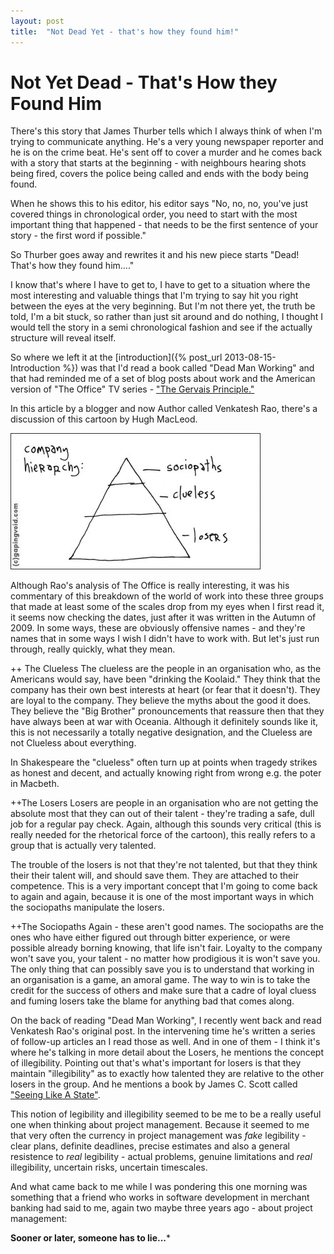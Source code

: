 ```yaml
---
layout: post
title:  "Not Dead Yet - that's how they found him!"
---
```


# Not Yet Dead - That's How they Found Him

There's this story that James Thurber tells which I always think of when I'm trying to communicate anything.  He's a very young newspaper reporter and he is on the crime beat.  He's sent off to cover a murder and he comes back with a story that starts at the beginning - with neighbours hearing shots being fired, covers the police being called and ends with the body being found.

When he shows this to his editor, his editor says "No, no, no, you've just covered things in chronological order, you need to start with the most important thing that happened - that needs to be the first sentence of your story - the first word if possible."

So Thurber goes away and rewrites it and his new piece starts "Dead! That's how they found him...."

I know that's where I have to get to, I have to get to a situation where the most interesting and valuable things that I'm trying to say hit you right between the eyes at the very beginning.  But I'm not there yet, the truth be told, I'm a bit stuck, so rather than just sit around and do nothing, I thought I would tell the story in a semi chronological fashion and see if the actually structure will reveal itself. 

So where we left it at the [introduction]({% post_url 2013-08-15-Introduction %}) was that I'd read a book called "Dead Man Working" and that had reminded me of a set of blog posts about work and the American version of "The Office" TV series - ["The Gervais Principle."](http://www.ribbonfarm.com/2009/10/07/the-gervais-principle-or-the-office-according-to-the-office/)

In this article by a blogger and now Author called Venkatesh Rao, there's a discussion of this cartoon by Hugh MacLeod.

![Sociopaths, Clueless, Losers](/assets/SociopathsCluelessLosers.jpg)

Although Rao's analysis of The Office is really interesting, it was his commentary of this breakdown of the world of work into these three groups that made at least some of the scales drop from my eyes when I first read it, it seems now checking the dates, just after it was written in the Autumn of 2009.  In some ways, these are obviously offensive names - and they're names that in some ways I wish I didn't have to work with.   But let's just run through, really quickly, what they mean.

++ The Clueless
The clueless are the people in an organisation who, as the Americans would say, have been "drinking the Koolaid."  They think that the company has their own best interests at heart (or fear that it doesn't).  They are loyal to the company.  They believe the myths about the good it does.  They believe the "Big Brother" pronouncements that reassure then that they have always been at war with Oceania.  Although it definitely sounds like it, this is not necessarily a totally negative designation, and the Clueless are not Clueless about everything.

In Shakespeare the "clueless" often turn up at points when tragedy strikes as honest and decent, and actually knowing right from wrong e.g. the poter in Macbeth.

++The Losers
Losers are people in an organisation who are not getting the absolute most that they can out of their talent - they're trading a safe, dull job for a regular pay check.  Again, although this sounds very critical (this is really needed for the rhetorical force of the cartoon), this really refers to a group that is actually very talented.

The trouble of the losers is not that they're not talented, but that they think their their talent will, and should save them.  They are attached to their competence.  This is a very important concept that I'm going to come back to again and again, because it is one of the most important ways in which the sociopaths manipulate the losers.

++The Sociopaths 
Again - these aren't good names.  The sociopaths are the ones who have either figured out through bitter experience, or were possible already borning knowing, that life isn't fair.  Loyalty to the company won't save you, your talent - no matter how prodigious it is won't save you.  The only thing that can possibly save you is to understand that working in an organisation is a game, an amoral game.  The way to win is to take the credit for the success of others and make sure that a cadre of loyal cluess and fuming losers take the blame for anything bad that comes along.

On the back of reading "Dead Man Working", I recently went back and read Venkatesh Rao's original post.  In the intervening time he's written a series of follow-up articles an I read those as well.  And in one of them - I think it's where he's talking in more detail about the Losers, he mentions the concept of illegibility.  Pointing out that's what's important for losers is that they maintain "illegibility" as to exactly how talented they are relative to the other losers in the group.  And he mentions a book by James C. Scott called ["Seeing Like A State"](http://www.amazon.co.uk/gp/product/0300078153?ie=UTF8&camp=3194&creative=21330&creativeASIN=0300078153&linkCode=shr&tag=theginmum-21&qid=1376763055&sr=8-1&keywords=James+Scott+seeing+like+a+state).  

This notion of legibility and illegibility seemed to be me to be a really useful one when thinking about project management.  Because it seemed to me that very often the currency in project management was *fake* legibility - clear plans, definite deadlines, precise estimates and also a general resistence to *real* legibility - actual problems, genuine limitations and *real* illegibility, uncertain risks, uncertain timescales.

And what came back to me while I was pondering this one morning was something that a friend who works in software development in merchant banking had said to me, again two maybe three years ago - about project management:

**Sooner or later, someone has to lie...***
